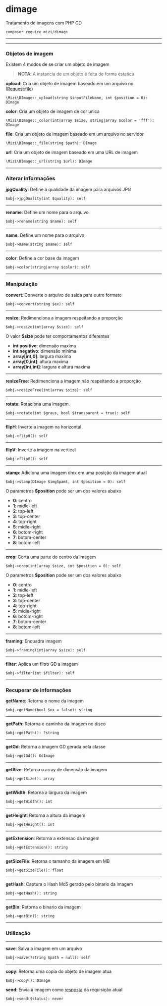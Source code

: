 # dimage

Tratamento de imagens com PHP GD

    composer require mizi/dimage

---
---

### Objetos de imagem

Existem 4 modos de se criar um objeto de imagem

> **NOTA**: A instancia de um objeto é feita de forma estatica

**upload**: Cria um objeto de imagem baseado em um arquivo no ([Request:file](https://github.com/mizi-php/server-back/tree/main/.doc/request.md))

    \Mizi\DImage::_upload(string $inputFileName, int $position = 0): DImage
    
**color**: Cria um objeto de imagem de cor unica

    \Mizi\DImage::_color(int|array $size, string|array $color = 'fff'): DImage

**file**: Cria um objeto de imagem baseado em um arquivo no servidor

    \Mizi\DImage::_file(string $path): DImage

**url**: Cria um objeto de imagem baseado em uma URL de imagem

    \Mizi\DImage::_url(string $url): DImage

---
### Alterar informações

**jpgQuality**: Define a qualidade da imagem para arquivos JPG
    
    $obj->jpgQuality(int $quality): self

---

**rename**: Define um nome para o arquivo
    
    $obj->rename(string $name): self

---

**name**: Define um nome para o arquivo
    
    $obj->name(string $name): self

---

**color**: Define a cor base da imagem
    
    $obj->color(string|array $color): self

---

### Manipulação

**convert**: Converte o arquivo de saida para outro formato
    
    $obj->convert(string $ex): self

---
**resize**: Redimenciona a imagem respeitando a proporção
    
    $obj->resize(int|array $size): self

O valor **$size** pode ter comportamentos diferentes

 - **int positivo**: dimensão maxima
 - **int negativo**: dimensão minima
 - **array[int,0]**: largura maxima
 - **array[0,int]**: altura maxima
 - **array[int,int]**: largura e altura maxima
     
---
**resizeFree**: Redimenciona a imagem não respeitando a proporção
    
    $obj->resizeFree(int|array $size): self

---

**rotate**: Rotaciona uma imagem.
    
    $obj->rotate(int $graus, bool $transparent = true): self

---

**flipH**: Inverte a imagem na horizontal
    
    $obj->flipH(): self

---

**flipV**: Inverte a imagem na vertical
    
    $obj->flipV(): self

---

**stamp**: Adiciona uma imagem dmx em uma posição da imagem atual
    
    $obj->stamp(DImage $imgSpamt, int $position = 0): self

O parametros **$position** pode ser um dos valores abaixo

 - **0**: centro
 - **1**: midle-left
 - **2**: top-left
 - **3**: top-center
 - **4**: top-right
 - **5**: midle-right
 - **6**: botom-right
 - **7**: botom-center
 - **8**: botom-left


---

**crop**: Corta uma parte do centro da imagem
    
    $obj->crop(int|array $size, int $position = 0): self

O parametros **$position** pode ser um dos valores abaixo

 - **0**: centro
 - **1**: midle-left
 - **2**: top-left
 - **3**: top-center
 - **4**: top-right
 - **5**: midle-right
 - **6**: botom-right
 - **7**: botom-center
 - **8**: botom-left

---

**framing**: Enquadra imagem
    
    $obj->framing(int|array $size): self

---

**filter**: Aplica um filtro GD a imagem
    
    $obj->filter(int $filter): self

---

### Recuperar de informações

**getName**: Retorna o nome da imagem
    
    $obj->getName(bool $ex = false): string

---

**getPath**: Retorna o caminho da imagem no disco
    
    $obj->getPath(): ?string

---

**getGd**: Retorna a imagem GD gerada pela classe
    
    $obj->getGd(): GdImage

---

**getSize**: Retorna o array de dimensão da imagem
    
    $obj->getSize(): array

---

**getWidth**: Retorna a largura da imagem
    
    $obj->getWidth(): int

---

**getHeight**: Retorna a altura da imagem
    
    $obj->getHeight(): int

---

**getExtension**: Retorna a extensao da imagem
    
    $obj->getExtension(): string

---

**getSizeFile**: Retorna o tamanho da imagem em MB
    
    $obj->getSizeFile(): float

---

**getHash**: Captura o Hash Md5 gerado pelo binario da imagem
    
    $obj->getHash(): string

---

**getBin**: Retorna o binario da imagem
    
    $obj->getBin(): string

---

### Utilização

---

**save**: Salva a imagem em um arquivo
    
    $obj->save(?string $path = null): self

---

**copy**: Retorna uma copia do objeto de imagem atua
    
    $obj->copy(): DImage


**send**: Envia a imagem como [resposta](https://github.com/mizi-php/server-back/tree/main/.doc/response.md) da requisição atual
    
    $obj->send($status): never


